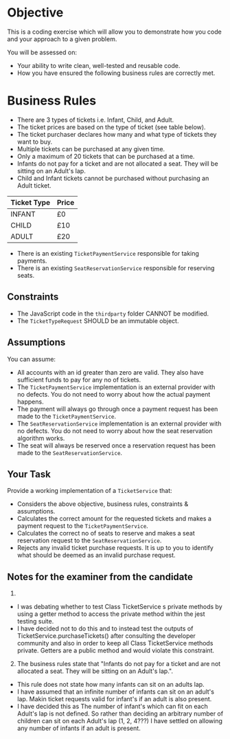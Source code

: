 ﻿# Objective

This is a coding exercise which will allow you to demonstrate how you code and your approach to a given problem. 

You will be assessed on: 
- Your ability to write clean, well-tested and reusable code.
- How you have ensured the following business rules are correctly met.

# Business Rules

- There are 3 types of tickets i.e. Infant, Child, and Adult.
- The ticket prices are based on the type of ticket (see table below).
- The ticket purchaser declares how many and what type of tickets they want to buy.
- Multiple tickets can be purchased at any given time.
- Only a maximum of 20 tickets that can be purchased at a time.
- Infants do not pay for a ticket and are not allocated a seat. They will be sitting on an Adult's lap.
- Child and Infant tickets cannot be purchased without purchasing an Adult ticket.

|   Ticket Type    |     Price   |
| ---------------- | ----------- |
|    INFANT        |    £0       |
|    CHILD         |    £10      |
|    ADULT         |    £20      |

- There is an existing `TicketPaymentService` responsible for taking payments.
- There is an existing `SeatReservationService` responsible for reserving seats.

## Constraints

- The JavaScript code in the `thirdparty` folder CANNOT be modified.
- The `TicketTypeRequest` SHOULD be an immutable object.

## Assumptions

You can assume:
- All accounts with an id greater than zero are valid. They also have sufficient funds to pay for any no of tickets.
- The `TicketPaymentService` implementation is an external provider with no defects. You do not need to worry about how the actual payment happens.
- The payment will always go through once a payment request has been made to the `TicketPaymentService`.
- The `SeatReservationService` implementation is an external provider with no defects. You do not need to worry about how the seat reservation algorithm works.
- The seat will always be reserved once a reservation request has been made to the `SeatReservationService`.

## Your Task

Provide a working implementation of a `TicketService` that:
- Considers the above objective, business rules, constraints & assumptions.
- Calculates the correct amount for the requested tickets and makes a payment request to the `TicketPaymentService`.  
- Calculates the correct no of seats to reserve and makes a seat reservation request to the `SeatReservationService`.  
- Rejects any invalid ticket purchase requests. It is up to you to identify what should be deemed as an invalid purchase request.

## Notes for the examiner from the candidate

1. 
- I was debating whether to test Class TicketService s private methods by using a getter method to access the private method within the jest testing suite.
- I have decided not to do this and to instead test the outputs of TicketService.purchaseTickets() after consulting the developer community and also in order to keep all Class TicketService methods private. Getters are a public method and would violate this constraint.

2. The business rules state that "Infants do not pay for a ticket and are not allocated a seat. They will be sitting on an Adult's lap.".
- This rule does not state how many infants can sit on an adults lap.
- I have assumed that an infinite number of infants can sit on an adult's lap. Makin ticket requests valid for infant's if an adult is also present.
- I have decided this as The number of infant's which can fit on each Adult's lap is not defined. So rather than deciding an arbitrary number of children can sit on each Adult's lap (1, 2, 4???) I have settled on allowing any number of infants if an adult is present.

